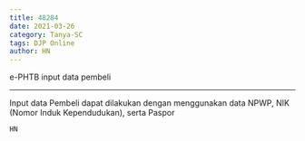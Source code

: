 ```yaml
---
title: 48284
date: 2021-03-26
category: Tanya-SC
tags: DJP Online
author: HN
---
```


e-PHTB input data pembeli

---

Input data Pembeli dapat dilakukan dengan menggunakan data NPWP, NIK (Nomor Induk Kependudukan), serta Paspor

`HN`
